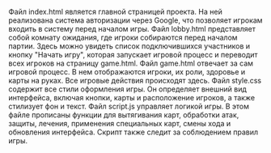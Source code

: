 Файл index.html является главной страницей проекта. На ней реализована система авторизации через Google, что позволяет игрокам входить в систему перед началом игры.
Файл lobby.html представляет собой комнату ожидания, где игроки собираются перед началом партии. Здесь можно увидеть список подключившихся участников и кнопку "Начать игру", которая запускает игровой процесс и переводит всех игроков на страницу game.html.
Файл game.html отвечает за сам игровой процесс. В нем отображаются игроки, их роли, здоровье и карты на руках. Все игровые действия происходят здесь.
Файл style.css содержит все стили оформления игры. Он определяет внешний вид интерфейса, включая кнопки, карты и расположение игроков, а также стилизует фон и текст.
Файл script.js управляет логикой игры. В этом файле прописаны функции для вытягивания карт, обработки атак, защиты, лечения, применения специальных карт, смены хода и обновления интерфейса. Скрипт также следит за соблюдением правил игры. 
